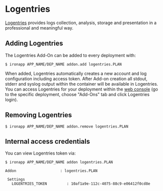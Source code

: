 # Logentries

[Logentries](https://logentries.com) provides logs collection, analysis, storage and presentation in a professional and meaningful way.

## Adding Logentries
The Logentries Add-On can be added to every deployment with:

~~~
$ ironapp APP_NAME/DEP_NAME addon.add logentries.PLAN
~~~

When added, Logentries automatically creates a new account and log configuration including access token. After Add-on creation all stdout, stderr and syslog output within the container will be available in Logentries. You can access Logentries for your deployment within the [web console](https://www.cloudcontrol.com/console) (go to the specific deployment, choose "Add-Ons" tab and click Logentries login).

## Removing Logentries

~~~
$ ironapp APP_NAME/DEP_NAME addon.remove logentries.PLAN
~~~

## Internal access credentials

You can view Logentries token via:

~~~
$ ironapp APP_NAME/DEP_NAME addon logentries.PLAN
~~~

~~~
Addon                    : logentries.PLAN
   
 Settings
   LOGENTRIES_TOKEN         : 10af1a9e-112c-4075-88c9-e06412f0cd8e
~~~